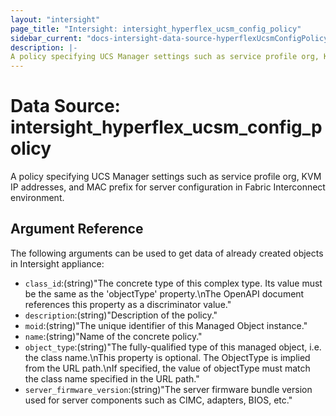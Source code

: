 ```yaml
---
layout: "intersight"
page_title: "Intersight: intersight_hyperflex_ucsm_config_policy"
sidebar_current: "docs-intersight-data-source-hyperflexUcsmConfigPolicy"
description: |-
A policy specifying UCS Manager settings such as service profile org, KVM IP addresses, and MAC prefix for server configuration in Fabric Interconnect environment.
---
```


# Data Source: intersight_hyperflex_ucsm_config_policy
A policy specifying UCS Manager settings such as service profile org, KVM IP addresses, and MAC prefix for server configuration in Fabric Interconnect environment.
## Argument Reference
The following arguments can be used to get data of already created objects in Intersight appliance:
* `class_id`:(string)"The concrete type of this complex type. Its value must be the same as the 'objectType' property.\nThe OpenAPI document references this property as a discriminator value."
* `description`:(string)"Description of the policy."
* `moid`:(string)"The unique identifier of this Managed Object instance."
* `name`:(string)"Name of the concrete policy."
* `object_type`:(string)"The fully-qualified type of this managed object, i.e. the class name.\nThis property is optional. The ObjectType is implied from the URL path.\nIf specified, the value of objectType must match the class name specified in the URL path."
* `server_firmware_version`:(string)"The server firmware bundle version used for server components such as CIMC, adapters, BIOS, etc."
